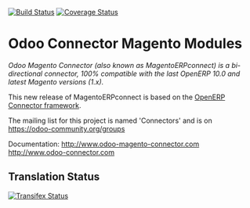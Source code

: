 [![Build Status](https://travis-ci.org/OCA/connector-magento.svg?branch=10.0)](https://travis-ci.org/OCA/connector-magento)
[![Coverage Status](https://coveralls.io/repos/OCA/connector-magento/badge.svg?branch=10.0)](https://coveralls.io/r/OCA/connector-magento?branch=10.0)

Odoo Connector Magento Modules
==============================

*Odoo Magento Connector (also known as MagentoERPconnect) is a bi-directional connector, 100% compatible with the last OpenERP 10.0 and latest Magento versions (1.x).*

This new release of MagentoERPconnect is based on the [OpenERP Connector framework](https://github.com/OCA/connector).

The mailing list for this project is named 'Connectors' and is on https://odoo-community.org/groups

Documentation:
http://www.odoo-magento-connector.com
http://www.odoo-connector.com

[//]: # (addons)
[//]: # (end addons)

Translation Status
------------------
[![Transifex Status](https://www.transifex.com/projects/p/OCA-connector-magento-10-0/chart/image_png)](https://www.transifex.com/projects/p/OCA-connector-magento-10-0)
